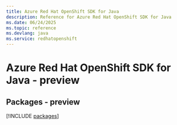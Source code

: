 ```yaml
---
title: Azure Red Hat OpenShift SDK for Java
description: Reference for Azure Red Hat OpenShift SDK for Java
ms.date: 06/24/2025
ms.topic: reference
ms.devlang: java
ms.service: redhatopenshift
---
```

# Azure Red Hat OpenShift SDK for Java - preview
## Packages - preview
[!INCLUDE [packages](red-hat-openshift-index.md)]